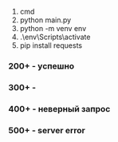 1. cmd
2. python main.py
3. python -m venv env
4. .\env\Scripts\activate
5. pip install requests

### 200+ - успешно
### 300+ - 
### 400+ - неверный запрос
### 500+ - server error
